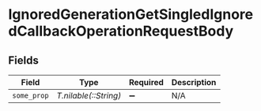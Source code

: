 # IgnoredGenerationGetSingledIgnoredCallbackOperationRequestBody


## Fields

| Field                 | Type                  | Required              | Description           |
| --------------------- | --------------------- | --------------------- | --------------------- |
| `some_prop`           | *T.nilable(::String)* | :heavy_minus_sign:    | N/A                   |
